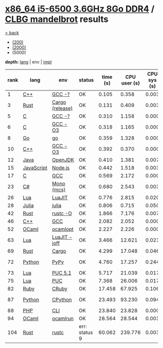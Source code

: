# [x86_64 i5-6500 3.6GHz 8Go DDR4]({{site.baseurl}}/hosts/x86-64_i5-6500) / [CLBG mandelbrot]({{site.baseurl}}/works/clbg_mandelbrot) results

[< back]({{site.baseurl}}/results/x86-64_i5-6500)
* [(200)]({{site.baseurl}}/results/x86-64_i5-6500/clbg_mandelbrot/1-2)
* [(2000)]({{site.baseurl}}/results/x86-64_i5-6500/clbg_mandelbrot/2-2)
* (5000)

**depth:** [lang]({{site.baseurl}}/results/x86-64_i5-6500/clbg_mandelbrot/3-1) | env | [impl]({{site.baseurl}}/results/x86-64_i5-6500/clbg_mandelbrot/3-3)

rank | lang | env | status | time (s) | CPU user (s) | CPU sys (s) | mem (kB) | impl
--- | --- | --- | --- | --- | --- | --- | --- | ---
1 | [C++]({{site.baseurl}}/langs/cpp) | [GCC -?]({{site.baseurl}}/langs/cpp/envs/gcc-any) | OK | 0.105 | 0.358 | 0.003 | 5688 | [clbg1.cpp]({{site.github.repository_url}}/blob/master/langs/cpp/impls/clbg_mandelbrot/clbg1.cpp)
3 | [Rust]({{site.baseurl}}/langs/rust) | [Cargo (release)]({{site.baseurl}}/langs/rust/envs/cargo-release) | OK | 0.131 | 0.409 | 0.003 | 4952 | [clbg6.rs]({{site.github.repository_url}}/blob/master/langs/rust/impls/clbg_mandelbrot/clbg6.rs)
5 | [C]({{site.baseurl}}/langs/c) | [GCC -?]({{site.baseurl}}/langs/c/envs/gcc-any) | OK | 0.310 | 1.158 | 0.000 | 4188 | [clbg8.c]({{site.github.repository_url}}/blob/master/langs/c/impls/clbg_mandelbrot/clbg8.c)
6 | [C]({{site.baseurl}}/langs/c) | [GCC -O3]({{site.baseurl}}/langs/c/envs/gcc-O3) | OK | 0.318 | 1.165 | 0.000 | 4272 | [clbg3.c]({{site.github.repository_url}}/blob/master/langs/c/impls/clbg_mandelbrot/clbg3.c)
8 | [Go]({{site.baseurl}}/langs/go) | [go]({{site.baseurl}}/langs/go/envs/go) | OK | 0.359 | 1.328 | 0.000 | 5872 | [clbg4.go]({{site.github.repository_url}}/blob/master/langs/go/impls/clbg_mandelbrot/clbg4.go)
10 | [C++]({{site.baseurl}}/langs/cpp) | [GCC -O3]({{site.baseurl}}/langs/cpp/envs/gcc-O3) | OK | 0.392 | 0.370 | 0.000 | 6044 | [clbg6.cpp]({{site.github.repository_url}}/blob/master/langs/cpp/impls/clbg_mandelbrot/clbg6.cpp)
12 | [Java]({{site.baseurl}}/langs/java) | [OpenJDK]({{site.baseurl}}/langs/java/envs/openjdk) | OK | 0.410 | 1.381 | 0.007 | 27284 | [clbg6.java]({{site.github.repository_url}}/blob/master/langs/java/impls/clbg_mandelbrot/clbg6.java)
15 | [JavaScript]({{site.baseurl}}/langs/javascript) | [Node.js]({{site.baseurl}}/langs/javascript/envs/nodejs) | OK | 0.442 | 1.518 | 0.003 | 58632 | [clbg3.js]({{site.github.repository_url}}/blob/master/langs/javascript/impls/clbg_mandelbrot/clbg3.js)
17 | [C]({{site.baseurl}}/langs/c) | [GCC]({{site.baseurl}}/langs/c/envs/gcc) | OK | 0.569 | 2.172 | 0.000 | 4612 | [clbg1.c]({{site.github.repository_url}}/blob/master/langs/c/impls/clbg_mandelbrot/clbg1.c)
23 | [C#]({{site.baseurl}}/langs/csharp) | [Mono (mcs)]({{site.baseurl}}/langs/csharp/envs/mono) | OK | 0.680 | 2.543 | 0.003 | 21300 | [clbg4.cs]({{site.github.repository_url}}/blob/master/langs/csharp/impls/clbg_mandelbrot/clbg4.cs)
26 | [Lua]({{site.baseurl}}/langs/lua) | [LuaJIT]({{site.baseurl}}/langs/lua/envs/luajit) | OK | 0.776 | 2.815 | 0.020 | 14776 | [clbg6.lua]({{site.github.repository_url}}/blob/master/langs/lua/impls/clbg_mandelbrot/clbg6.lua)
28 | [Julia]({{site.baseurl}}/langs/julia) | [julia]({{site.baseurl}}/langs/julia/envs/julia) | OK | 0.806 | 0.715 | 0.050 | 200972 | [clbg2.jl]({{site.github.repository_url}}/blob/master/langs/julia/impls/clbg_mandelbrot/clbg2.jl)
42 | [Rust]({{site.baseurl}}/langs/rust) | [rustc -O]({{site.baseurl}}/langs/rust/envs/rustc-O) | OK | 1.866 | 7.176 | 0.007 | 6860 | [clbg1.rs]({{site.github.repository_url}}/blob/master/langs/rust/impls/clbg_mandelbrot/clbg1.rs)
46 | [C++]({{site.baseurl}}/langs/cpp) | [GCC]({{site.baseurl}}/langs/cpp/envs/gcc) | OK | 2.082 | 2.052 | 0.000 | 5848 | [clbg7.cpp]({{site.github.repository_url}}/blob/master/langs/cpp/impls/clbg_mandelbrot/clbg7.cpp)
52 | [OCaml]({{site.baseurl}}/langs/ocaml) | [ocamlopt]({{site.baseurl}}/langs/ocaml/envs/ocamlopt) | OK | 2.227 | 2.226 | 0.000 | 2556 | [clbg6.ml]({{site.github.repository_url}}/blob/master/langs/ocaml/impls/clbg_mandelbrot/clbg6.ml)
63 | [Lua]({{site.baseurl}}/langs/lua) | [LuaJIT -joff]({{site.baseurl}}/langs/lua/envs/luajit-joff) | OK | 3.466 | 12.621 | 0.023 | 14788 | [clbg6.lua]({{site.github.repository_url}}/blob/master/langs/lua/impls/clbg_mandelbrot/clbg6.lua)
69 | [Rust]({{site.baseurl}}/langs/rust) | [Cargo]({{site.baseurl}}/langs/rust/envs/cargo) | OK | 4.299 | 17.048 | 0.046 | 5764 | [clbg3.rs]({{site.github.repository_url}}/blob/master/langs/rust/impls/clbg_mandelbrot/clbg3.rs)
72 | [Python]({{site.baseurl}}/langs/python) | [PyPy]({{site.baseurl}}/langs/python/envs/pypy) | OK | 4.760 | 17.257 | 0.244 | 103776 | [clbg3-5.py]({{site.github.repository_url}}/blob/master/langs/python/impls/clbg_mandelbrot/clbg3-5.py)
73 | [Lua]({{site.baseurl}}/langs/lua) | [PUC 5.1]({{site.baseurl}}/langs/lua/envs/lua51) | OK | 5.717 | 21.039 | 0.017 | 23028 | [clbg6.lua]({{site.github.repository_url}}/blob/master/langs/lua/impls/clbg_mandelbrot/clbg6.lua)
75 | [Lua]({{site.baseurl}}/langs/lua) | [PUC]({{site.baseurl}}/langs/lua/envs/lua) | OK | 7.368 | 26.006 | 0.017 | 20472 | [clbg6.lua]({{site.github.repository_url}}/blob/master/langs/lua/impls/clbg_mandelbrot/clbg6.lua)
82 | [Ruby]({{site.baseurl}}/langs/ruby) | [CRuby]({{site.baseurl}}/langs/ruby/envs/ruby) | OK | 17.458 | 67.925 | 0.106 | 20696 | [clbg5.rb]({{site.github.repository_url}}/blob/master/langs/ruby/impls/clbg_mandelbrot/clbg5.rb)
87 | [Python]({{site.baseurl}}/langs/python) | [CPython]({{site.baseurl}}/langs/python/envs/python) | OK | 23.493 | 93.230 | 0.094 | 15372 | [clbg3-5.py]({{site.github.repository_url}}/blob/master/langs/python/impls/clbg_mandelbrot/clbg3-5.py)
88 | [PHP]({{site.baseurl}}/langs/php) | [CLI]({{site.baseurl}}/langs/php/envs/php) | OK | 23.840 | 23.828 | 0.000 | 20368 | [clbg1.php]({{site.github.repository_url}}/blob/master/langs/php/impls/clbg_mandelbrot/clbg1.php)
94 | [OCaml]({{site.baseurl}}/langs/ocaml) | [ocamlrun]({{site.baseurl}}/langs/ocaml/envs/ocamlrun) | OK | 28.564 | 28.544 | 0.003 | 5164 | [clbg6.ml]({{site.github.repository_url}}/blob/master/langs/ocaml/impls/clbg_mandelbrot/clbg6.ml)
104 | [Rust]({{site.baseurl}}/langs/rust) | [rustc]({{site.baseurl}}/langs/rust/envs/rustc) | err: status 9 | 60.062 | 239.776 | 0.003 | 7128 | [clbg1.rs]({{site.github.repository_url}}/blob/master/langs/rust/impls/clbg_mandelbrot/clbg1.rs)
